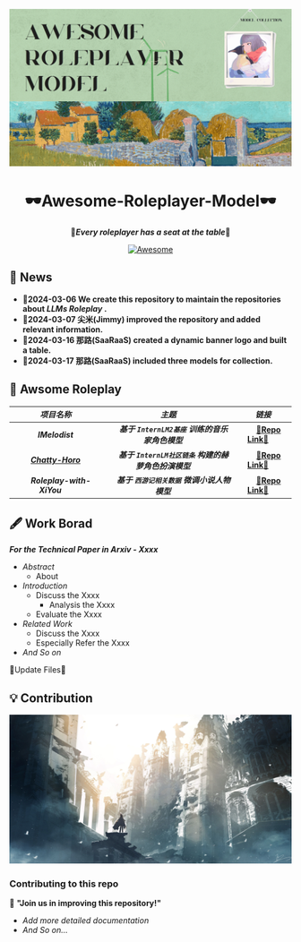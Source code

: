 ![alt text](Image/img-1.gif)

<div align="center">

# 🕶**Awesome-Roleplayer-Model**🕶
🍿***Every roleplayer has a seat at the table***🍿

[![Awesome](https://cdn.rawgit.com/sindresorhus/awesome/d7305f38d29fed78fa85652e3a63e154dd8e8829/media/badge.svg)]() 

</div>



## 🍎 **News**

+ 🥯**2024-03-06 We create this repository to maintain the repositories about *LLMs Roleplay* .**
+ 🥯**2024-03-07 尖米(Jimmy) improved the repository and added relevant information.**
+ 🥯**2024-03-16 那路(SaaRaaS) created a dynamic banner logo and built a table.**
+ 🥯**2024-03-17 那路(SaaRaaS) included three models for collection.**



## 🎃 **Awsome Roleplay**

<div align="center">

|&nbsp;&nbsp;&nbsp;&nbsp;&nbsp;***项目名称***&nbsp;&nbsp;&nbsp;&nbsp;&nbsp;|&nbsp;&nbsp;&nbsp;&nbsp;&nbsp;***主题***&nbsp;&nbsp;&nbsp;&nbsp;&nbsp;|&nbsp;&nbsp;&nbsp;&nbsp;&nbsp;***链接***&nbsp;&nbsp;&nbsp;&nbsp;&nbsp;|
|:---:|:---:|:---:|
|&nbsp;&nbsp;&nbsp;&nbsp;&nbsp;***IMelodist***&nbsp;&nbsp;&nbsp;&nbsp;&nbsp;|&nbsp;&nbsp;&nbsp;&nbsp;&nbsp;***基于 `InternLM2基座` 训练的音乐家角色模型***&nbsp;&nbsp;&nbsp;&nbsp;&nbsp;|&nbsp;&nbsp;&nbsp;&nbsp;&nbsp;[💙**Repo Link**💙](https://github.com/GuoYiFantastic/IMelodist)&nbsp;&nbsp;&nbsp;&nbsp;&nbsp;|
|&nbsp;&nbsp;&nbsp;&nbsp;&nbsp;***[Chatty-Horo](https://github.com/SaaRaaS-1300/awesome-roleplayer-model/tree/main/Horowag_7b_Chat_Ani)***&nbsp;&nbsp;&nbsp;&nbsp;&nbsp;|&nbsp;&nbsp;&nbsp;&nbsp;&nbsp;***基于 `InternLM社区链条` 构建的赫萝角色扮演模型***&nbsp;&nbsp;&nbsp;&nbsp;&nbsp;|&nbsp;&nbsp;&nbsp;&nbsp;&nbsp;[🍏**Repo Link**🍎](https://github.com/SaaRaaS-1300/InternLM_openNotebook)&nbsp;&nbsp;&nbsp;&nbsp;&nbsp;|
|&nbsp;&nbsp;&nbsp;&nbsp;&nbsp;***Roleplay-with-XiYou***&nbsp;&nbsp;&nbsp;&nbsp;&nbsp;|&nbsp;&nbsp;&nbsp;&nbsp;&nbsp;***基于 `西游记相关数据` 微调小说人物模型***&nbsp;&nbsp;&nbsp;&nbsp;&nbsp;|&nbsp;&nbsp;&nbsp;&nbsp;&nbsp;[🐷**Repo Link**🐷](https://github.com/JimmyMa99/Roleplay-with-XiYou)&nbsp;&nbsp;&nbsp;&nbsp;&nbsp;|

</div>

## 🖋️ **Work Borad**

***For the Technical Paper in Arxiv - Xxxx***

+ *Abstract* 
    + About 
+ *Introduction*
    + Discuss the Xxxx
        + Analysis the Xxxx
    + Evaluate the Xxxx
+ *Related Work*
    + Discuss the Xxxx
    + Especially Refer the Xxxx
+ *And So on*

👻Update Files👻

## 💡 **Contribution**

![alt text](Image/img-2.jpg)

### **Contributing to this repo**

🤗 **"Join us in improving this repository!"** 
+ *Add more detailed documentation*
+ *And So on...*



